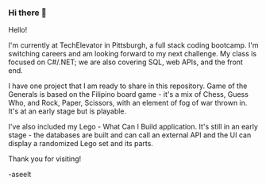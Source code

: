 ### Hi there 👋

<!--
**aseelt/aseelt** is a ✨ _special_ ✨ repository because its `README.md` (this file) appears on your GitHub profile.

Here are some ideas to get you started:

- 🔭 I’m currently working on ...
- 🌱 I’m currently learning ...
- 👯 I’m looking to collaborate on ...
- 🤔 I’m looking for help with ...
- 💬 Ask me about ...
- 📫 How to reach me: ...
- 😄 Pronouns: ...
- ⚡ Fun fact: ...
-->

Hello!

I'm currently at TechElevator in Pittsburgh, a full stack coding bootcamp. I'm switching careers and am looking forward to my next challenge. My class is focused on C#/.NET; we are also covering SQL, web APIs, and the front end.

I have one project that I am ready to share in this repository. Game of the Generals is based on the Filipino board game - it's a mix of Chess, Guess Who, and Rock, Paper, Scissors, with an element of fog of war thrown in. It's at an early stage but is playable.

I've also included my Lego - What Can I Build application. It's still in an early stage - the databases are built and can call an external API and the UI can display a randomized Lego set and its parts.

Thank you for visiting!

-aseelt
